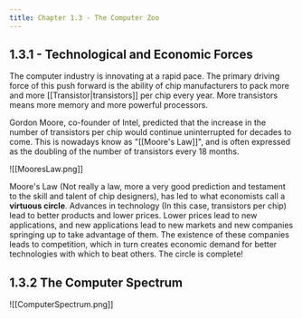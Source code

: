 ```yaml
---
title: Chapter 1.3 - The Computer Zoo
---
```

## 1.3.1 - Technological and Economic Forces 

The computer industry is innovating at a rapid pace. The primary driving force of this push forward is the ability of chip manufacturers to pack more and more [[Transistor|transistors]] per chip every year. More transistors means more memory and more powerful processors.

Gordon Moore, co-founder of Intel, predicted that the increase in the number of transistors per chip would continue uninterrupted for decades to come. This is nowadays know as "[[Moore's Law]]", and is often expressed as the doubling of the number of transistors every 18 months.

![[MooresLaw.png]]

Moore's Law (Not really a law, more a very good prediction and testament to the skill and talent of chip designers), has led to what economists call a **virtuous circle**. Advances in technology (In this case, transistors per chip) lead to better products and lower prices. Lower prices lead to new applications, and new applications lead to new markets and new companies springing up to take advantage of them. The existence of these companies leads to competition, which in turn creates economic demand for better technologies with which to beat others. The circle is complete!

## 1.3.2 The Computer Spectrum

![[ComputerSpectrum.png]]